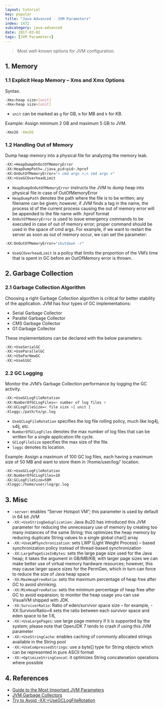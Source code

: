 ```yaml
---
layout: tutorial
key: popular
title: "Java Advanced - JVM Parameters"
index: 1472
subcategory: java-advanced
date: 2017-03-02
tags: [JVM Parameters]
---
```


> Most well-known options for JVM configuration.

## 1. Memory
### 1.1 Explicit Heap Memory – Xms and Xmx Options
Syntax.
```sh
-Xms<heap size>[unit]
-Xmx<heap size>[unit]
```
* `unit` can be marked as `g` for GB, `m` for MB and `k` for KB.

Example: Assign minimum 2 GB and maximum 5 GB to JVM.
```sh
-Xms2G -Xmx5G
```
### 1.2 Handling Out of Memory
Dump heap memory into a physical file for analyzing the memory leak.
```sh
-XX:+HeapDumpOnOutOfMemoryError
-XX:HeapDumpPath=./java_pid<pid>.hprof
-XX:OnOutOfMemoryError="< cmd args >;< cmd args >"
-XX:+UseGCOverheadLimit
```
* `HeapDumpOnOutOfMemoryError` instructs the JVM to dump heap into physical file in case of OutOfMemoryError
* `HeapDumpPath` denotes the path where the file is to be written; any filename can be given; however, if JVM finds a <pid> tag in the name, the process id of the current process causing the out of memory error will be appended to the file name with .hprof format
* `OnOutOfMemoryError` is used to issue emergency commands to be executed in case of out of memory error; proper command should be used in the space of cmd args. For example, if we want to restart the server as soon as out of memory occur, we can set the parameter:
```sh
-XX:OnOutOfMemoryError="shutdown -r"
```
* `UseGCOverheadLimit` is a policy that limits the proportion of the VM’s time that is spent in GC before an OutOfMemory error is thrown.

## 2. Garbage Collection
### 2.1 Garbage Collection Algorithm
Choosing a right Garbage Collection algorithm is critical for better stability of the application. JVM has four types of GC implementations:
* Serial Garbage Collector
* Parallel Garbage Collector
* CMS Garbage Collector
* G1 Garbage Collector

These implementations can be declared with the below parameters:
```sh
-XX:+UseSerialGC
-XX:+UseParallelGC
-XX:+USeParNewGC
-XX:+UseG1GC
```
### 2.2 GC Logging
Monitor the JVM’s Garbage Collection performance by logging the GC activity.
```sh
-XX:+UseGCLogFileRotation
-XX:NumberOfGCLogFiles=< number of log files >
-XX:GCLogFileSize=< file size >[ unit ]
-Xloggc:/path/to/gc.log
```
* `UseGCLogFileRotation` specifies the log file rolling policy, much like log4j, s4lj, etc.
* `NumberOfGCLogFiles` denotes the max number of log files that can be written for a single application life cycle.
* `GCLogFileSize` specifies the max size of the file.
* `loggc` denotes its location.

Example: Assign a maximum of 100 GC log files, each having a maximum size of 50 MB and want to store them in ‘/home/user/log/’ location.
```sh
-XX:+UseGCLogFileRotation  
-XX:NumberOfGCLogFiles=10
-XX:GCLogFileSize=50M
-Xloggc:/home/user/log/gc.log
```

## 3. Misc
* `-server`: enables “Server Hotspot VM”; this parameter is used by default in 64 bit JVM
* `-XX:+UseStringDeduplication`: Java 8u20 has introduced this JVM parameter for reducing the unnecessary use of memory by creating too many instances of the same String; this optimizes the heap memory by reducing duplicate String values to a single global char[] array
* `-XX:+UseLWPSynchronization`: sets LWP (Light Weight Process) – based synchronization policy instead of thread-based synchronization
* `-XX:LargePageSizeInBytes`: sets the large page size used for the Java heap; it takes the argument in GB/MB/KB; with larger page sizes we can make better use of virtual memory hardware resources; however, this may cause larger space sizes for the PermGen, which in turn can force to reduce the size of Java heap space
* `-XX:MaxHeapFreeRatio`: sets the maximum percentage of heap free after GC to avoid shrinking.
* `-XX:MinHeapFreeRatio`: sets the minimum percentage of heap free after GC to avoid expansion; to monitor the heap usage you can use VisualVM shipped with JDK.
* `-XX:SurvivorRatio`: Ratio of eden/survivor space size – for example, -XX:SurvivorRatio=6 sets the ratio between each survivor space and eden space to be 1:6,
* `-XX:+UseLargePages`: use large page memory if it is supported by the system; please note that OpenJDK 7 tends to crash if using this JVM parameter
* `-XX:+UseStringCache`: enables caching of commonly allocated strings available in the String pool
* `-XX:+UseCompressedStrings`: use a byte[] type for String objects which can be represented in pure ASCII format
* `-XX:+OptimizeStringConcat`: it optimizes String concatenation operations where possible

## 4. References
* [Guide to the Most Important JVM Parameters](https://www.baeldung.com/jvm-parameters)
* [JVM Garbage Collectors](https://www.baeldung.com/jvm-garbage-collectors)
* [Try to Avoid -XX:+UseGCLogFileRotation](https://dzone.com/articles/try-to-avoid-xxusegclogfilerotation)
